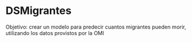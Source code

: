 # DSMigrantes
Objetivo: crear un modelo para predecir cuantos migrantes pueden morir, utilizando los datos provistos por la OMI
